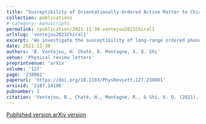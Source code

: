 ```yaml
---
title: "Susceptibility of Orientationally-Ordered Active Matter to Chirality Disorder"
collection: publications
# category: manuscripts
permalink: /publication/2021-11-30-ventejou2021Chiral1
urlslug: 'ventejou2021Chiral1'
excerpt: 'We investigate the susceptibility of long-range ordered phases of two-dimensional dry aligning active matter to population disorder, taken in the form of a distribution of intrinsic individual chiralities. Using a combination of particle-level models and hydrodynamic theories derived from them, we show that while in finite systems all ordered phases resist a finite amount of such chirality disorder, the homogeneous ones (polar flocks and active nematics) are unstable to any amount of disorder in the infinite-size limit. On the other hand, we find that the inhomogeneous solutions of the coexistence phase (bands) may resist a finite amount of chirality disorder even asymptotically.'
date: 2021-11-30
authors: 'B. Ventejou, H. Chaté, R. Montagne, X. Q. Shi'
venue: 'Physical review letters'
preprintvenue: 'arXiv'
volume: '127'
page: '238001'
paperurl: 'https://doi.org/10.1103/PhysRevLett.127.238001'
arxivid: '2107.14106'
pubnumber: 3
citation: 'Ventejou, B., Chaté, H., Montagne, R., & Shi, X. Q. (2021). &quot;Susceptibility of orientationally ordered active matter to chirality disorder&quot;. <i>Physical review letters, 127</i>(23), 238001.'
---
```


[Published version <i class="fa fa-external-link-alt fa-xs" aria-hidden="true"></i>](https://doi.org/10.1103/PhysRevLett.127.238001)
[arXiv version <i class="fa fa-external-link-alt fa-xs" aria-hidden="true"></i>](https://arxiv.org/abs/2107.14106)

